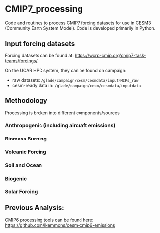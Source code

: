 # CMIP7_processing
Code and routines to process CMIP7 forcing datasets for use in CESM3 (Community Earth System Model). Code is developed primarily in Python.

## Input forcing datasets
Forcing datasets can be found at: https://wcrp-cmip.org/cmip7-task-teams/forcings/ 

On the UCAR HPC system, they can be found on campaign:
- raw datasets: `/glade/campaign/cesm/cesmdata/input4MIPs_raw`
- cesm-ready data in: `/glade/campaign/cesm/cesmdata/inputdata`

## Methodology
Processing is broken into different components/sources.

### Anthropogenic (including aircraft emissions)

### Biomass Burning

### Volcanic Forcing

### Soil and Ocean

### Biogenic

### Solar Forcing

## Previous Analysis:
CMIP6 processing tools can be found here: https://github.com/lkemmons/cesm-cmip6-emissions
